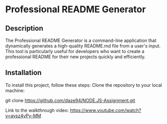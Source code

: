 # Professional README Generator

## Description

The Professional README Generator is a command-line application that dynamically generates a high-quality README.md file from a user's input. This tool is particularly useful for developers who want to create a professional README for their new projects quickly and efficiently.

## Installation

To install this project, follow these steps:
Clone the repository to your local machine:

git clone https://github.com/daze94/NODE.JS-Assignment.git

Link to the walkthrough video: https://www.youtube.com/watch?v=aysz4yPy-MM
